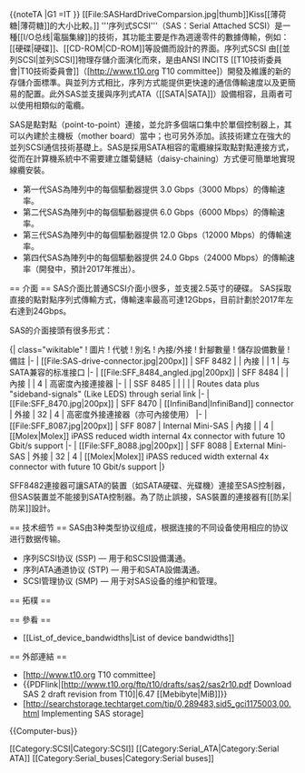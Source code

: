 {{noteTA
|G1 =IT
}}
[[File:SASHardDriveComparsion.jpg|thumb]]Kiss[[薄荷糖|薄荷糖]]的大小比較。]] 
'''序列式SCSI'''（SAS：Serial Attached SCSI）是一種[[I/O总线|電腦集線]]的技術，其功能主要是作為週邊零件的數據傳輸，例如：[[硬碟|硬碟]]、[[CD-ROM|CD-ROM]]等設備而設計的界面。序列式SCSI 由[[並列SCSI|並列SCSI]]物理存儲介面演化而來，是由ANSI INCITS [[T10技術委員會|T10技術委員會]]（[http://www.t10.org T10 committee]）開發及維護的新的存儲介面標準。與並列方式相比，序列方式能提供更快速的通信傳輸速度以及更簡易的配置。此外SAS並支援與序列式ATA（[[SATA|SATA]]）設備相容，且兩者可以使用相類似的電纜。

SAS是點對點（point-to-point）連接，並允許多個端口集中於單個控制器上，其可以內建於主機板（mother board）當中；也可另外添加。該技術建立在強大的並列SCSI通信技術基礎上。SAS是採用SATA相容的電纜線採取點對點連接方式，從而在計算機系統中不需要建立雛菊鏈結（daisy-chaining）方式便可簡單地實現線纜安裝。

* 第一代SAS為陣列中的每個驅動器提供 3.0 Gbps（3000 Mbps）的傳輸速率。
* 第二代SAS為陣列中的每個驅動器提供 6.0 Gbps（6000 Mbps）的傳輸速率。
* 第三代SAS為陣列中的每個驅動器提供 12.0 Gbps（12000 Mbps）的傳輸速率。
* 第四代SAS為陣列中的每個驅動器提供 24.0 Gbps（24000 Mbps）的傳輸速率（開發中，預計2017年推出）。

== 介面 ==
SAS介面比普通SCSI介面小很多，並支援2.5英寸的硬碟。 SAS採取直接的點對點序列式傳輸方式，傳輸速率最高可達12Gbps，目前計劃於2017年左右達到24Gbps。

SAS的介面接頭有很多形式：

{| class="wikitable"
! 圖片
! 代號
! 別名
! 內接/外接
! 針腳數量
! 儲存設備數量
! 備註
|-
| [[File:SAS-drive-connector.jpg|200px]]
| SFF 8482
|
| 內接
| 
| 1
| 与SATA兼容的标准接口
|-
| [[File:SFF_8484_angled.jpg|200px]]
| SFF 8484
|
| 內接
|
| 4
| 高密度內接連接器
|-
|
| SSF 8485
|
|
|
|
| Routes data plus "sideband-signals" (Like LEDS) through serial link
|-
| [[File:SFF_8470.jpg|200px]]
| SFF 8470
| [[InfiniBand|InfiniBand]] connector
| 外接
| 32
| 4
| 高密度外接連接器（亦可內接使用）
|-
|[[File:SFF_8087.jpg|200px]]
| SFF 8087
| Internal Mini-SAS
| 內接
|
| 4
| [[Molex|Molex]] iPASS reduced width internal 4x connector with future 10 Gbit/s support
|-
| [[File:SFF_8088.jpg|200px]]
| SFF 8088
| External Mini-SAS
| 外接
| 32
| 4
| [[Molex|Molex]] iPASS reduced width external 4x connector with future 10 Gbit/s support
|}

SFF8482連接器可讓SATA的裝置（如SATA硬碟、光碟機）連接至SAS控制器，但SAS裝置並不能接到SATA控制器。為了防止誤接，SAS裝置的連接器有[[防呆|防呆]]設計。

== 技术细节 ==
SAS由3种类型协议组成，根据连接的不同设备使用相应的协议进行数据传输。
* 序列SCSI协议 (SSP) — 用于和SCSI設備溝通。
* 序列ATA通道协议 (STP) — 用于和SATA設備溝通。
* SCSI管理协议 (SMP) — 用于对SAS设备的维护和管理。

== 拓樸 ==

== 參看 ==
* [[List_of_device_bandwidths|List of device bandwidths]]

== 外部連結 ==
* [http://www.t10.org T10 committee]
* {{PDFlink|[http://www.t10.org/ftp/t10/drafts/sas2/sas2r10.pdf Download SAS 2 draft revision from T10]|6.47 [[Mebibyte|MiB]]<!-- application/pdf, 6787720 bytes -->}}
* [http://searchstorage.techtarget.com/tip/0,289483,sid5_gci1175003,00.html Implementing SAS storage]

{{Computer-bus}}

[[Category:SCSI|Category:SCSI]]
[[Category:Serial_ATA|Category:Serial ATA]]
[[Category:Serial_buses|Category:Serial buses]]